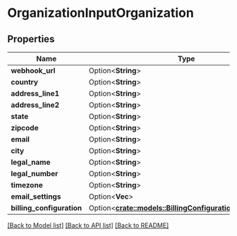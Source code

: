 # OrganizationInputOrganization

## Properties

Name | Type | Description | Notes
------------ | ------------- | ------------- | -------------
**webhook_url** | Option<**String**> |  | [optional]
**country** | Option<**String**> |  | [optional]
**address_line1** | Option<**String**> |  | [optional]
**address_line2** | Option<**String**> |  | [optional]
**state** | Option<**String**> |  | [optional]
**zipcode** | Option<**String**> |  | [optional]
**email** | Option<**String**> |  | [optional]
**city** | Option<**String**> |  | [optional]
**legal_name** | Option<**String**> |  | [optional]
**legal_number** | Option<**String**> |  | [optional]
**timezone** | Option<**String**> |  | [optional]
**email_settings** | Option<**Vec<String>**> |  | [optional]
**billing_configuration** | Option<[**crate::models::BillingConfigurationOrganization**](BillingConfigurationOrganization.md)> |  | [optional]

[[Back to Model list]](../README.md#documentation-for-models) [[Back to API list]](../README.md#documentation-for-api-endpoints) [[Back to README]](../README.md)


